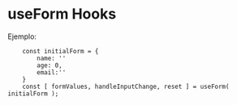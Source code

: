 # useForm Hooks

Ejemplo:

```
    const initialForm = {
        name: ''
        age: 0,
        email:''
    }
    const [ formValues, handleInputChange, reset ] = useForm( initialForm );
```
